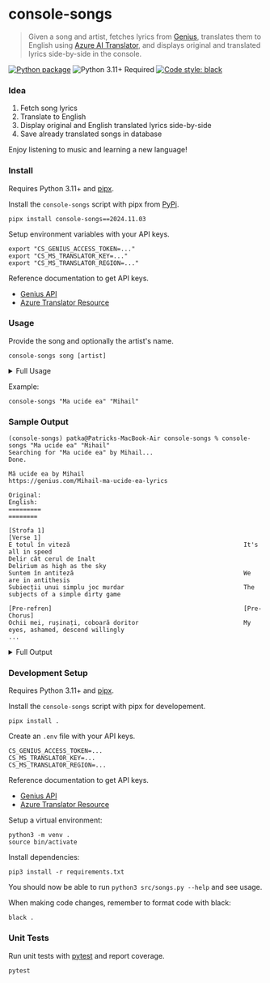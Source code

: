 # console-songs

> Given a song and artist, fetches lyrics from [Genius](https://genius.com), translates them to English using [Azure AI Translator](https://learn.microsoft.com/en-us/azure/ai-services/translator/), and displays original and translated lyrics side-by-side in the console.

[![Python package](https://github.com/patkub/console-songs/actions/workflows/python-app.yml/badge.svg)](https://github.com/patkub/console-songs/actions/workflows/python-app.yml)
![Python 3.11+ Required](https://img.shields.io/badge/python-3.11+-brightgreen.svg)
[![Code style: black](https://img.shields.io/badge/code%20style-black-000000.svg)](https://github.com/psf/black)

### Idea
1. Fetch song lyrics
2. Translate to English
3. Display original and English translated lyrics side-by-side
4. Save already translated songs in database

Enjoy listening to music and learning a new language!

### Install

Requires Python 3.11+ and [pipx](https://pipx.pypa.io/stable/).

Install the `console-songs` script with pipx from [PyPi](https://pypi.org/project/console-songs/).
```
pipx install console-songs==2024.11.03
```

Setup environment variables with your API keys.
```
export "CS_GENIUS_ACCESS_TOKEN=..."
export "CS_MS_TRANSLATOR_KEY=..."
export "CS_MS_TRANSLATOR_REGION=..."
```
Reference documentation to get API keys.
- [Genius API](https://docs.genius.com)
- [Azure Translator Resource](https://learn.microsoft.com/en-us/azure/ai-services/translator/create-translator-resource)


### Usage

Provide the song and optionally the artist's name.
```
console-songs song [artist]
```
<details>

<summary>Full Usage</summary>

```
(console-songs) patka@Patricks-MacBook-Air console-songs % console-songs --help
usage: console-songs [-h] [-r | --refresh | --no-refresh] [--genius-patch | --no-genius-patch] song [song ...]

positional arguments:
  song

options:
  -h, --help            show this help message and exit
  -r, --refresh, --no-refresh
                        Skip database and refresh song (default: False)
  --genius-patch, --no-genius-patch
                        Use patched version of Genius API (default: True)
```

</details>

Example:
```
console-songs "Ma ucide ea" "Mihail"
```

### Sample Output
```
(console-songs) patka@Patricks-MacBook-Air console-songs % console-songs "Ma ucide ea" "Mihail"
Searching for "Ma ucide ea" by Mihail...
Done.

Mă ucide ea by Mihail
https://genius.com/Mihail-ma-ucide-ea-lyrics

Original:                                                        English:                                                                       
=========                                                        ========                                                                       

[Strofa 1]                                                       [Verse 1]
E totul în viteză                                                It's all in speed
Delir cât cerul de înalt                                         Delirium as high as the sky
Suntem în antiteză                                               We are in antithesis
Subiecții unui simplu joc murdar                                 The subjects of a simple dirty game

[Pre-refren]                                                     [Pre-Chorus]
Ochii mei, rușinați, coboară doritor                             My eyes, ashamed, descend willingly
...
```

<details>

<summary>Full Output</summary>

```
(console-songs) patka@Patricks-MacBook-Air console-songs % console-songs "Ma ucide ea" "Mihail"
Searching for "Ma ucide ea" by Mihail...
Done.

Mă ucide ea by Mihail
https://genius.com/Mihail-ma-ucide-ea-lyrics

Original:                                                        English:
=========                                                        ========

[Strofa 1]                                                       [Verse 1]
E totul în viteză                                                It's all in speed
Delir cât cerul de înalt                                         Delirium as high as the sky
Suntem în antiteză                                               We are in antithesis
Subiecții unui simplu joc murdar                                 The subjects of a simple dirty game

[Pre-refren]                                                     [Pre-Chorus]
Ochii mei, rușinați, coboară doritor                             My eyes, ashamed, descend willingly
Dar te respir, în acest urban decor                              But I breathe you, in this urban setting

[Refren]                                                         [Chorus]
Mă ucide ea, mă ucide ea                                         She's killing me, she's killing me
Încet...                                                         Slow...
Îmi vrea inima, îmi vrea inima                                   He wants my heart, he wants my heart
Din piept                                                        From the chest

[Strofa 2]                                                       [Verse 2]
E atât de grațioasă                                              She's so graceful
Printre mulțimi de oameni                                        Among crowds of people
Plictisiți pe drum                                               Bored on the road
Și pare un dans ascuns                                           And it seems like a hidden dance
Supuși, dansează doi necunoscuți                                 Submissive, two strangers dance

[Pre-refren]                                                     [Pre-Chorus]
Ochii mei, rușinați, coboară doritor                             My eyes, ashamed, descend willingly
Dar te respir, în acest urban decor                              But I breathe you, in this urban setting

[Refren]                                                         [Chorus]
Mă ucide ea, mă ucide ea                                         She's killing me, she's killing me
Încet...                                                         Slow...
Îmi vrea inima, îmi vrea inima                                   He wants my heart, he wants my heart
Din piept                                                        From the chest
Mă ucide ea, mă ucide ea                                         She's killing me, she's killing me
Încet...                                                         Slow...
Îmi vrea inima, îmi vrea inima                                   He wants my heart, he wants my heart
Din piept                                                        From the chest

[Punte]                                                          [Tips]
Arde pe asfalt și pulsează foc                                   It burns on the asphalt and pulsates fire
Arde, arde revoltat                                              It burns, it burns in revolt
Arde prea frumos, arde inima                                     It burns too beautifully, it burns the heart
Arde, recunosc!                                                  It's burning, I admit!

[Strofa 3]                                                       [Verse 3]
Mă ucide ea încet, încet                                         She's killing me slowly, slowly
Îmi rupe inima, da, din piept                                    It breaks my heart, yes, out of my chest
Tremură ușor buzele mușcate                                      Bitten lips tremble slightly
Iar gravitația mă atacă                                          And gravity attacks me
Fluturi și vibrații calde pe asfalt                              Butterflies and warm vibrations on asphalt
De parcă ne plimbăm desculți, prin pat                           As if we were walking barefoot, in bed
Sirene de incendiu care nu ne pot opri                           Fire sirens that can't stop us
Iar timpul, un nemernic, numără grăbit                           And time, an, counts in a hurry

[Outro]                                                          [Other]
Mă ucide ea                                                      She's killing me
Mă ucide ea                                                      She's killing me
Mă ucide ea                                                      She's killing me
Mă ucide ea                                                      She's killing me
Da, da...                                                        Yes, yes...
```

</details>


### Development Setup

Requires Python 3.11+ and [pipx](https://pipx.pypa.io/stable/).

Install the `console-songs` script with pipx for developement.
```
pipx install .
```

Create an `.env` file with your API keys.
```
CS_GENIUS_ACCESS_TOKEN=...
CS_MS_TRANSLATOR_KEY=...
CS_MS_TRANSLATOR_REGION=...
```
Reference documentation to get API keys.
- [Genius API](https://docs.genius.com)
- [Azure Translator Resource](https://learn.microsoft.com/en-us/azure/ai-services/translator/create-translator-resource)

Setup a virtual environment:
```
python3 -m venv .
source bin/activate
```

Install dependencies:
```
pip3 install -r requirements.txt
```

You should now be able to run `python3 src/songs.py --help` and see usage.

When making code changes, remember to format code with black:
```
black .
```


### Unit Tests

Run unit tests with [pytest](https://docs.pytest.org/en/stable/) and report coverage.
```
pytest
```
